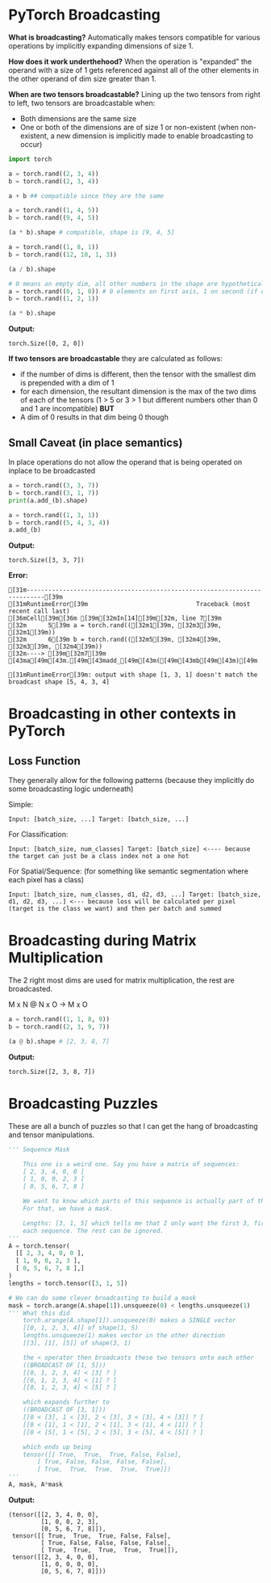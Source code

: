 # PyTorch Broadcasting

**What is broadcasting?** Automatically makes tensors compatible for various operations by implicitly expanding dimensions of size 1.

**How does it work underthehood?** When the operation is "expanded" the operand with a size of 1 gets referenced against all of the other elements in the other operand of dim size greater than 1.

**When are two tensors broadcastable?** Lining up the two tensors from right to left, two tensors are broadcastable when:
- Both dimensions are the same size
- One or both of the dimensions are of size 1 or non-existent (when non-existent, a new dimension is implicitly made to enable broadcasting to occur)

```python
import torch

a = torch.rand((2, 3, 4))
b = torch.rand((2, 3, 4))

a + b ## compatible since they are the same

a = torch.rand((1, 4, 5))
b = torch.rand((9, 4, 5))

(a * b).shape # compatible, shape is [9, 4, 5]

a = torch.rand((1, 8, 1))
b = torch.rand((12, 10, 1, 3))

(a / b).shape

# 0 means an empty dim, all other numbers in the shape are hypothetical (if it wasn't 0, this dim would be size blah)
a = torch.rand((0, 1, 0)) # 0 elements on first axis, 1 on second (if dims weren't 0), 0 elements on thirds axis
b = torch.rand((1, 2, 1))

(a * b).shape
```

**Output:**
```
torch.Size([0, 2, 0])
```

**If two tensors are broadcastable** they are calculated as follows:
- if the number of dims is different, then the tensor with the smallest dim is prepended with a dim of 1
- for each dimension, the resultant dimension is the max of the two dims of each of the tensors (1 > 5 or 3 > 1 but different numbers other than 0 and 1 are incompatible) **BUT**
- A dim of 0 results in that dim being 0 though

## Small Caveat (in place semantics)
In place operations do not allow the operand that is being operated on inplace to be broadcasted
```python
a = torch.rand((3, 3, 7))
b = torch.rand((3, 1, 7))
print(a.add_(b).shape)

a = torch.rand((1, 3, 1))
b = torch.rand((5, 4, 3, 4))
a.add_(b)
```

**Output:**
```
torch.Size([3, 3, 7])
```

**Error:**
```
[31m---------------------------------------------------------------------------[39m
[31mRuntimeError[39m                              Traceback (most recent call last)
[36mCell[39m[36m [39m[32mIn[14][39m[32m, line 7[39m
[32m      5[39m a = torch.rand(([32m1[39m, [32m3[39m, [32m1[39m))
[32m      6[39m b = torch.rand(([32m5[39m, [32m4[39m, [32m3[39m, [32m4[39m))
[32m----> [39m[32m7[39m [43ma[49m[43m.[49m[43madd_[49m[43m([49m[43mb[49m[43m)[49m

[31mRuntimeError[39m: output with shape [1, 3, 1] doesn't match the broadcast shape [5, 4, 3, 4]
```

# Broadcasting in other contexts in PyTorch

## Loss Function
They generally allow for the following patterns (because they implicitly do some broadcasting logic underneath)

Simple:
```
Input: [batch_size, ...] Target: [batch_size, ...]
```

For Classification:
```
Input: [batch_size, num_classes] Target: [batch_size] <---- because the target can just be a class index not a one hot
```

For Spatial/Sequence: (for something like semantic segmentation where each pixel has a class)
```
Input: [batch_size, num_classes, d1, d2, d3, ...] Target: [batch_size, d1, d2, d3, ...] <--- because loss will be calculated per pixel (target is the class we want) and then per batch and summed
```
# Broadcasting during Matrix Multiplication

The 2 right most dims are used for matrix multiplication, the rest are broadcasted.

M x N @ N x O -> M x O
```python
a = torch.rand((1, 1, 8, 9))
b = torch.rand((2, 3, 9, 7))

(a @ b).shape # [2, 3, 8, 7]
```

**Output:**
```
torch.Size([2, 3, 8, 7])
```

# Broadcasting Puzzles

These are all a bunch of puzzles so that I can get the hang of broadcasting and tensor manipulations.
```python
''' Sequence Mask

    This one is a weird one. Say you have a matrix of sequences:
    [ 2, 3, 4, 0, 0 ]
    [ 1, 0, 0, 2, 3 ]
    [ 0, 5, 6, 7, 8 ]

    We want to know which parts of this sequence is actually part of the sequence and which is not.
    For that, we have a mask.

    Lengths: [3, 1, 5] which tells me that I only want the first 3, first, and first 5 values of
    each sequence. The rest can be ignored.
'''
A = torch.tensor(
  [[ 2, 3, 4, 0, 0 ],
  [ 1, 0, 0, 2, 3 ],
  [ 0, 5, 6, 7, 8 ],]
)
lengths = torch.tensor([3, 1, 5])

# We can do some clever broadcasting to build a mask
mask = torch.arange(A.shape[1]).unsqueeze(0) < lengths.unsqueeze(1)
''' What this did
    torch.arange(A.shape[1]).unsqueeze(0) makes a SINGLE vector
    [[0, 1, 2, 3, 4]] of shape(1, 5)
    lengths.unsqueeze(1) makes vector in the other direction
    [[3], [1], [5]] of shape(3, 1)

    the < operator then broadcasts these two tensors onto each other
    ((BROADCAST OF [1, 5]))
    [[0, 1, 2, 3, 4] < [3] ? ] 
    [[0, 1, 2, 3, 4] < [1] ? ]
    [[0, 1, 2, 3, 4] < [5] ? ]

    which expands further to 
    ((BROADCAST OF [3, 1]))
    [[0 < [3], 1 < [3], 2 < [3], 3 < [3], 4 < [3]] ? ] 
    [[0 < [1], 1 < [1], 2 < [1], 3 < [1], 4 < [1]] ? ] 
    [[0 < [5], 1 < [5], 2 < [5], 3 < [5], 4 < [5]] ? ] 

    which ends up being
    tensor([[ True,  True,  True, False, False],
        [ True, False, False, False, False],
        [ True,  True,  True,  True,  True]])
'''
A, mask, A*mask
```

**Output:**
```
(tensor([[2, 3, 4, 0, 0],
         [1, 0, 0, 2, 3],
         [0, 5, 6, 7, 8]]),
 tensor([[ True,  True,  True, False, False],
         [ True, False, False, False, False],
         [ True,  True,  True,  True,  True]]),
 tensor([[2, 3, 4, 0, 0],
         [1, 0, 0, 0, 0],
         [0, 5, 6, 7, 8]]))
```


